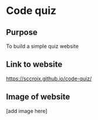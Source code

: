 # Code quiz

## Purpose
To build a simple quiz website

## Link to website
https://sccroix.github.io/code-quiz/

## Image of website
[add image here]